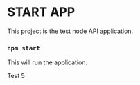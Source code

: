 # START APP
This project is the test node API application.

### `npm start`

This will run the application.

Test 5
